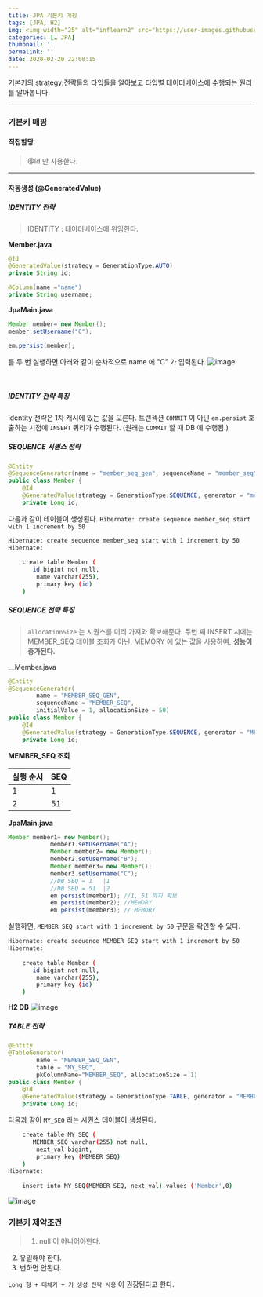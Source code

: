 ```yaml
---
title: JPA 기본키 매핑
tags: [JPA, H2]
img: <img width="25" alt="inflearn2" src="https://user-images.githubusercontent.com/28856435/74893276-55244f00-53cf-11ea-8a6d-90ac0c4eb72a.png">
categories: [☁️ JPA]
thumbnail: ''
permalink: ''
date: 2020-02-20 22:08:15
---
```


기본키의 strategy;전략들의 타입들을 알아보고
타입별 데이터베이스에 수행되는 원리를 알아봅니다.
<!-- excerpt -->
<!-- toc -->

---

### 기본키 매핑

#### 직접할당 
>@Id 만 사용한다.

---

#### 자동생성 (@GeneratedValue)
##### IDENTITY 전략

>IDENTITY : 데이터베이스에 위임한다.

__Member.java__
```java
@Id
@GeneratedValue(strategy = GenerationType.AUTO)
private String id;

@Column(name ="name")
private String username;
```
__JpaMain.java__
```java
Member member= new Member();
member.setUsername("C");

em.persist(member);
```
를 두 번 실행하면 아래와 같이 순차적으로 name 에 "C" 가 입력된다.
![image](https://user-images.githubusercontent.com/28856435/74938723-e6c4a880-5431-11ea-9388-f1c3f39bd6b0.png)

<br/>

##### IDENTITY 전략 특징

identity 전략은 1차 캐시에 있는 값을 모른다.
트랜젝션 `COMMIT` 이 아닌
`em.persist` 호출하는 시점에 `INSERT` 쿼리가 수행된다.
(원래는 `COMMIT` 할 때 DB 에 수행됨.)

##### SEQUENCE 시퀀스 전략

```java
@Entity
@SequenceGenerator(name = "member_seq_gen", sequenceName = "member_seq")
public class Member {
    @Id
    @GeneratedValue(strategy = GenerationType.SEQUENCE, generator = "member_seq_gen")
    private Long id;
```

다음과 같이 테이블이 생성된다.
`Hibernate: create sequence member_seq start with 1 increment by 50`

```bash
Hibernate: create sequence member_seq start with 1 increment by 50
Hibernate: 
    
    create table Member (
       id bigint not null,
        name varchar(255),
        primary key (id)
    )
```

##### SEQUENCE 전략 특징

>`allocationSize` 는 시퀀스를 미리 가져와 확보해준다.
두번 째 INSERT 시에는 MEMBER_SEQ 테이블 조회가 아닌, MEMORY 에 있는 값을 사용하여,
__성능이 증가된다.__

__Member.java
```java
@Entity
@SequenceGenerator(
        name = "MEMBER_SEQ_GEN",
        sequenceName = "MEMBER_SEQ",
        initialValue = 1, allocationSize = 50)
public class Member {
    @Id
    @GeneratedValue(strategy = GenerationType.SEQUENCE, generator = "MEMBER_SEQ_GEN")
    private Long id;
```

__MEMBER_SEQ 조회__

|실행 순서|SEQ|
|-----|----|
|1|1|
|2|51|

__JpaMain.java__
```java
Member member1= new Member();
            member1.setUsername("A");
            Member member2= new Member();
            member2.setUsername("B");
            Member member3= new Member();
            member3.setUsername("C");
            //DB SEQ = 1   |1
            //DB SEQ = 51  |2
            em.persist(member1); //1, 51 까지 확보
            em.persist(member2); //MEMORY
            em.persist(member3); // MEMORY
```

실행하면, `MEMBER_SEQ start with 1 increment by 50` 구문을 확인할 수 있다.

```bash
Hibernate: create sequence MEMBER_SEQ start with 1 increment by 50
Hibernate: 
    
    create table Member (
       id bigint not null,
        name varchar(255),
        primary key (id)
    )
```

__H2 DB__
![image](https://user-images.githubusercontent.com/28856435/74943988-a0267c80-5438-11ea-837d-4bb74456289b.png)
<br/>

##### TABLE 전략

```java
@Entity
@TableGenerator(
        name = "MEMBER_SEQ_GEN",
        table = "MY_SEQ",
        pkColumnName="MEMBER_SEQ", allocationSize = 1)
public class Member {
    @Id
    @GeneratedValue(strategy = GenerationType.TABLE, generator = "MEMBER_SEQ_GEN")
    private Long id;
```

다음과 같이 `MY_SEQ` 라는 시퀀스 테이블이 생성된다.
```bash
    create table MY_SEQ (
       MEMBER_SEQ varchar(255) not null,
        next_val bigint,
        primary key (MEMBER_SEQ)
    )
Hibernate: 
    
    insert into MY_SEQ(MEMBER_SEQ, next_val) values ('Member',0)
```

![image](https://user-images.githubusercontent.com/28856435/74940568-fd203380-5434-11ea-8f4c-ee95ccbe2a01.png)
<br/>

### 기본키 제약조건

>1) null 이 아니어야한다.
2) 유일해야 한다.
3) 변하면 안된다.

`Long 형 + 대체키 + 키 생성 전략 사용` 이 권장된다고 한다.








